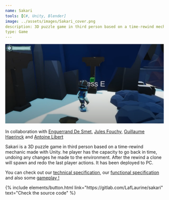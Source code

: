 ```yaml
---
name: Sakari
tools: [C#, Unity, Blender]
image: ../assets/images/Sakari_cover.png
description: 3D puzzle game in third person based on a time-rewind mechanic.
type: Game
---
```


![sakari gameplay](../../assets/images/sakari_gp.png)

<p>In collaboration with <a href="https://github.com/dsmtE" target="_blank">Enguerrand De Smet</a>, <a href="https://github.com/JulesFouchy" target="_blank">Jules Fouchy</a>, <a href="https://github.com/guillaume-haerinck" target="_blank">Guillaume Haerinck</a> and <a href="https://github.com/LibertAntoine" target="_blank">Antoine Libert</a></p>

<p>Sakari is a 3D puzzle game in third person based on a time-rewind mechanic made with Unity. he player has the capacity to go back in time, undoing any changes he made to the environment. After the rewind a clone will spawn and redo the last player actions. It has been deployed to PC.</p>
<p>You can check out our <a href="https://docs.google.com/document/d/12vj44lDymhJKfAKiIRpKwcfKzFnZFOHtr8iBPGJj0D4/edit?usp=sharing" target="_blank">technical specification</a>, our <a href="https://docs.google.com/document/d/1yL020lj_8zzkcGuZpvFc7pyeZzBm44wyl2Fxhvh3Eyo/edit?usp=sharing" target="_blank">functional specification</a> and also some <a href="https://drive.google.com/file/d/1Ow6sgBRzrRvtSkfvVoTcLx0lDWF3z0wt/view?usp=sharing" target="_blank">gameplay !</a>
</p>

<p class="text-center">
{% include elements/button.html link="https://gitlab.com/LafLaurine/sakari" text="Check the source code" %}
</p>
